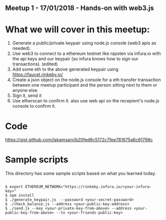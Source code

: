 ## Meetup 1 - 17/01/2018 - Hands-on with web3.js

# What we will cover in this meetup:

1. Generate a public/private keypair using node.js console (web3 apis as needed).
2. Use web3 to connect to a ethereum testnet like rapsten via infura.io with the api keys and our keypair (so infura knows how to sign our transactions). (edited)
3. Add some eth to the above generated keypair  using https://faucet.rinkeby.io/
4. Create a json object on the node.js console for a eth transfer transaction between one meetup participant and the person sitting next to them or anyone else.
5. Sign it, send it
6. Use etherscan to confirm it. also use web api on the recepient's node.js console to confirm it.

# Code

https://gist.github.com/lakamsani/b20fed6c5172c7fee781675a6c61798c

# Sample scripts

This directory has some sample scripts based on what you learned today.

```shell

$ export ETHEREUM_NETWORK="https://rinkeby.infura.io/<your-infura-key>"
$ npm install
$ ./generate_keypair.js  --password <your-secret-password>
$ ./check_balance.js --address <your-public-key-address>
$ ./send.js --key <your-private-key-from-above> --address <your-public-key-from-above> --to <your-friends-public-key>

```

